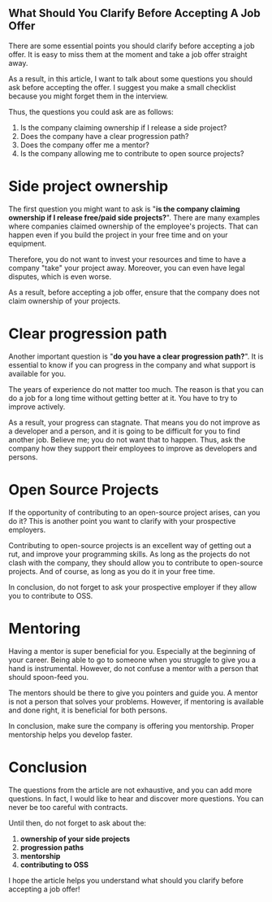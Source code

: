## What Should You Clarify Before Accepting A Job Offer

There are some essential points you should clarify before accepting a job offer. It is easy to miss them at the moment and take a job offer straight away. 

As a result, in this article, I want to talk about some questions you should ask before accepting the offer. I suggest you make a small checklist because you might forget them in the interview.

Thus, the questions you could ask are as follows:

1. Is the company claiming ownership if I release a side project?
2. Does the company have a clear progression path? 
3. Does the company offer me a mentor?
4. Is the company allowing me to contribute to open source projects? 

# Side project ownership
The first question you might want to ask is "**is the company claiming ownership if I release free/paid side projects?**". There are many examples where companies claimed ownership of the employee's projects. That can happen even if you build the project in your free time and on your equipment.

Therefore, you do not want to invest your resources and time to have a company "take" your project away. Moreover, you can even have legal disputes, which is even worse.

As a result, before accepting a job offer, ensure that the company does not claim ownership of your projects. 

# Clear progression path
Another important question is "**do you have a clear progression path?**". It is essential to know if you can progress in the company and what support is available for you.

The years of experience do not matter too much. The reason is that you can do a job for a long time without getting better at it. You have to try to improve actively.

As a result, your progress can stagnate. That means you do not improve as a developer and a person, and it is going to be difficult for you to find another job. Believe me; you do not want that to happen. Thus, ask the company how they support their employees to improve as developers and persons.

# Open Source Projects
If the opportunity of contributing to an open-source project arises, can you do it? This is another point you want to clarify with your prospective employers.

Contributing to open-source projects is an excellent way of getting out a rut, and improve your programming skills. As long as the projects do not clash with the company, they should allow you to contribute to open-source projects. And of course, as long as you do it in your free time.

In conclusion, do not forget to ask your prospective employer if they allow you to contribute to OSS.

# Mentoring
Having a mentor is super beneficial for you. Especially at the beginning of your career. Being able to go to someone when you struggle to give you a hand is instrumental. However, do not confuse a mentor with a person that should spoon-feed you.

The mentors should be there to give you pointers and guide you. A mentor is not a person that solves your problems. However, if mentoring is available and done right, it is beneficial for both persons.

In conclusion, make sure the company is offering you mentorship. Proper mentorship helps you develop faster.

# Conclusion
The questions from the article are not exhaustive, and you can add more questions. In fact, I would like to hear and discover more questions. You can never be too careful with contracts.

Until then, do not forget to ask about the:
1. **ownership of your side projects**
2. **progression paths**
3. **mentorship**
4. **contributing to OSS**

I hope the article helps you understand what should you clarify before accepting a job offer!